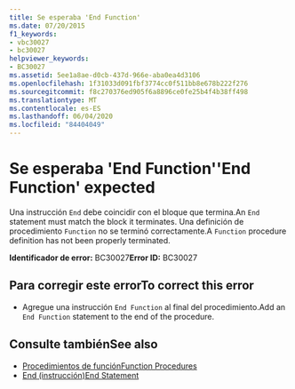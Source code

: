 ```yaml
---
title: Se esperaba 'End Function'
ms.date: 07/20/2015
f1_keywords:
- vbc30027
- bc30027
helpviewer_keywords:
- BC30027
ms.assetid: 5ee1a8ae-d0cb-437d-966e-aba0ea4d3106
ms.openlocfilehash: 1f31033d091fbf3774cc0f511bb8e678b222f276
ms.sourcegitcommit: f8c270376ed905f6a8896ce0fe25b4f4b38ff498
ms.translationtype: MT
ms.contentlocale: es-ES
ms.lasthandoff: 06/04/2020
ms.locfileid: "84404049"
---
```

# <a name="end-function-expected"></a><span data-ttu-id="564ba-102">Se esperaba 'End Function'</span><span class="sxs-lookup"><span data-stu-id="564ba-102">'End Function' expected</span></span>
<span data-ttu-id="564ba-103">Una instrucción `End` debe coincidir con el bloque que termina.</span><span class="sxs-lookup"><span data-stu-id="564ba-103">An `End` statement must match the block it terminates.</span></span> <span data-ttu-id="564ba-104">Una definición de procedimiento `Function` no se terminó correctamente.</span><span class="sxs-lookup"><span data-stu-id="564ba-104">A `Function` procedure definition has not been properly terminated.</span></span>  
  
 <span data-ttu-id="564ba-105">**Identificador de error:** BC30027</span><span class="sxs-lookup"><span data-stu-id="564ba-105">**Error ID:** BC30027</span></span>  
  
## <a name="to-correct-this-error"></a><span data-ttu-id="564ba-106">Para corregir este error</span><span class="sxs-lookup"><span data-stu-id="564ba-106">To correct this error</span></span>  
  
- <span data-ttu-id="564ba-107">Agregue una instrucción `End Function` al final del procedimiento.</span><span class="sxs-lookup"><span data-stu-id="564ba-107">Add an `End Function` statement to the end of the procedure.</span></span>  
  
## <a name="see-also"></a><span data-ttu-id="564ba-108">Consulte también</span><span class="sxs-lookup"><span data-stu-id="564ba-108">See also</span></span>

- [<span data-ttu-id="564ba-109">Procedimientos de función</span><span class="sxs-lookup"><span data-stu-id="564ba-109">Function Procedures</span></span>](../programming-guide/language-features/procedures/function-procedures.md)
- [<span data-ttu-id="564ba-110">End (instrucción)</span><span class="sxs-lookup"><span data-stu-id="564ba-110">End Statement</span></span>](../language-reference/statements/end-statement.md)
